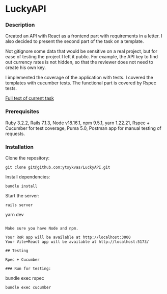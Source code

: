 # LuckyAPI

### Description
Created an API with React as a frontend part with requirements in a letter. I also decided to present the second part of the task on a template.

Not gitignore some data that would be sensitive on a real project, but for ease of testing the project I left it public.
For example, the API key to find out currency rates is not hidden, so that the reviewer does not need to create his own key.

I implemented the coverage of the application with tests. I covered the templates with cucumber tests.
The functional part is covered by Rspec tests.

[Full text of current task](https://drive.google.com/file/d/1_dnemjYG7A0wgVmVDthFR5v-2wzo2M4i/view?usp=drive_link)

### Prerequisites
Ruby 3.2.2,  Rails 7.1.3, Node v18.16.1, npm 9.5.1, yarn 1.22.21, Rspec + Cucumber for test coverage, Puma 5.0, Postman app for manual testing of requests.
### Installation
Clone the repository:
```
git clone git@github.com:ytsykvas/LuckyAPI.git
```
Install dependencies:
```
bundle install
```
Start the server:
```
rails server
```
yarn dev
```

Make sure you have Node and npm.

Your RoR app will be available at http://localhost:3000
Your Vite+React app will be available at http://localhost:5173/

## Testing

Rpec + Cucumber

### Run for testing:
``` 
bundle exec rspec
```
bundle exec cucumber
```